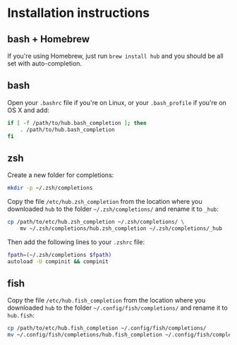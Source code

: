 # Installation instructions

## bash + Homebrew

If you're using Homebrew, just run `brew install hub` and you should be all set with auto-completion.

## bash

Open your `.bashrc` file if you're on Linux, or your `.bash_profile` if you're on OS X and add:

```sh
if [ -f /path/to/hub.bash_completion ]; then
    . /path/to/hub.bash_completion
fi
```

## zsh

Create a new folder for completions:

```sh
mkdir -p ~/.zsh/completions
```

Copy the file `/etc/hub.zsh_completion` from the location where you downloaded `hub` to the folder `~/.zsh/completions/` and rename it to `_hub`:

```sh
cp /path/to/etc/hub.zsh_completion ~/.zsh/completions/ \
    mv ~/.zsh/completions/hub.zsh_completion ~/.zsh/completions/_hub
```

Then add the following lines to your `.zshrc` file:

```sh
fpath=(~/.zsh/completions $fpath) 
autoload -U compinit && compinit
```

## fish

Copy the file `/etc/hub.fish_completion` from the location where you downloaded `hub` to the folder `~/.config/fish/completions/` and rename it to `hub.fish`:

```sh
cp /path/to/etc/hub.fish_completion ~/.config/fish/completions/
mv ~/.config/fish/completions/hub.fish_completion ~/.config/fish/completions/hub.fish
```
